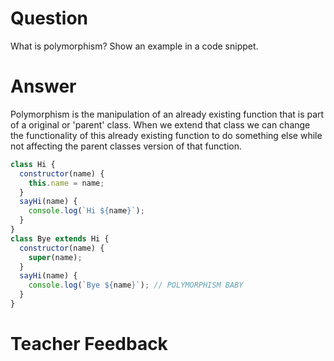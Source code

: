 # Question

What is polymorphism? Show an example in a code snippet.

# Answer

Polymorphism is the manipulation of an already existing function that is part of a original or 'parent' class. When we extend that class we can change the functionality of this already existing function to do something else while not affecting the parent classes version of that function.

```js
class Hi {
  constructor(name) {
    this.name = name;
  }
  sayHi(name) {
    console.log(`Hi ${name}`);
  }
}
class Bye extends Hi {
  constructor(name) {
    super(name);
  }
  sayHi(name) {
    console.log(`Bye ${name}`); // POLYMORPHISM BABY
  }
}
```

# Teacher Feedback
